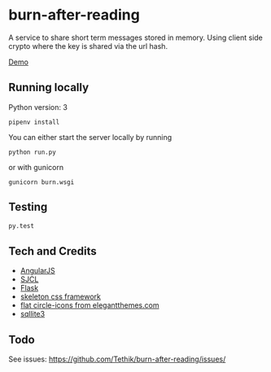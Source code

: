 # burn-after-reading

A service to share short term messages stored in memory. Using client side
crypto where the key is shared via the url hash.

[Demo](https://burn.blacknode.se/)

## Running locally

Python version: 3

```
pipenv install
```

You can either start the server locally by running

```
python run.py
```

or with gunicorn

```
gunicorn burn.wsgi
```

## Testing

```bash
py.test
```

## Tech and Credits

- [AngularJS](https://angularjs.org/)
- [SJCL](https://bitwiseshiftleft.github.io/sjcl/)
- [Flask](http://flask.pocoo.org/)
- [skeleton css framework](http://getskeleton.com)
- [flat circle-icons from elegantthemes.com](http://www.elegantthemes.com/blog/freebie-of-the-week/beautiful-flat-icon)
- [sqllite3](https://www.sqlite.org/)

## Todo

See issues:
https://github.com/Tethik/burn-after-reading/issues/
